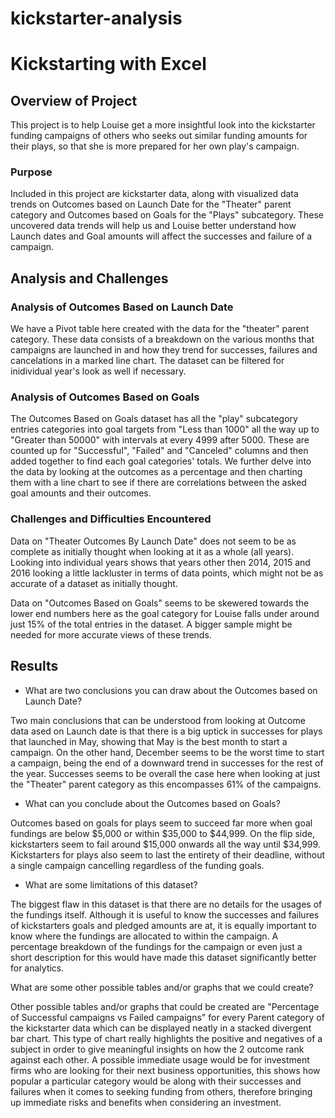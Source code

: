 # kickstarter-analysis

# Kickstarting with Excel

## Overview of Project

This project is to help Louise get a more insightful look into the kickstarter funding campaigns of others who seeks out similar funding amounts for their plays, so that she is more prepared for her own play's campaign. 

### Purpose

Included in this project are kickstarter data, along with visualized data trends on Outcomes based on Launch Date for the "Theater" parent category and Outcomes based on Goals for the "Plays" subcategory. These uncovered data trends will help us and Louise better understand how Launch dates and Goal amounts will affect the successes and failure of a campaign.

## Analysis and Challenges

### Analysis of Outcomes Based on Launch Date

We have a Pivot table here created with the data for the "theater" parent category. These data consists of a breakdown on the various months that campaigns are launched in and how they trend for successes, failures and cancelations in a marked line chart. The dataset can be filtered for inidividual year's look as well if necessary.

### Analysis of Outcomes Based on Goals

The Outcomes Based on Goals dataset has all the "play" subcategory entries categories into goal targets from "Less than 1000" all the way up to "Greater than 50000" with intervals at every 4999 after 5000. These are counted up for "Successful", "Failed" and "Canceled" columns and then added together to find each goal categories' totals. We further delve into the data by looking at the outcomes as a percentage and then charting them with a line chart to see if there are correlations between the asked goal amounts and their outcomes.

### Challenges and Difficulties Encountered

Data on "Theater Outcomes By Launch Date" does not seem to be as complete as initially thought when looking at it as a whole (all years). Looking into individual years shows that years other then 2014, 2015 and 2016 looking a little lackluster in terms of data points, which might not be as accurate of a dataset as initially thought.

Data on "Outcomes Based on Goals" seems to be skewered towards the lower end numbers here as the goal category for Louise falls under around just 15% of the total entries in the dataset. A bigger sample might be needed for more accurate views of these trends.

## Results

- What are two conclusions you can draw about the Outcomes based on Launch Date?

Two main conclusions that can be understood from looking at Outcome data ased on Launch date is that there is a big uptick in successes for plays that launched in May, showing that May is the best month to start a campaign. On the other hand, December seems to be the worst time to start a campaign, being the end of a downward trend in successes for the rest of the year. Successes seems to be overall the case here when looking at just the "Theater" parent category as this encompasses 61% of the campaigns.

- What can you conclude about the Outcomes based on Goals?

Outcomes based on goals for plays seem to succeed far more when goal fundings are below $5,000 or within $35,000 to $44,999. On the flip side, kickstarters seem to fail around $15,000 onwards all the way until $34,999. Kickstarters for plays also seem to last the entirety of their deadline, without a single campaign cancelling regardless of the funding goals.

- What are some limitations of this dataset?

The biggest flaw in this dataset is that there are no details for the usages of the fundings itself. Although it is useful to know the successes and failures of kickstarters goals and pledged amounts are at, it is equally important to know where the fundings are allocated to within the campaign. A percentage breakdown of the fundings for the campaign or even just a short description for this would have made this dataset significantly better for analytics.

What are some other possible tables and/or graphs that we could create?

Other possible tables and/or graphs that could be created are "Percentage of Successful campaigns vs Failed campaigns" for every Parent category of the kickstarter data which can be displayed neatly in a stacked divergent bar chart. This type of chart really highlights the positive and negatives of a subject in order to give meaningful insights on how the 2 outcome rank against each other. A possible immediate usage would be for investment firms who are looking for their next business opportunities, this shows how popular a particular category would be along with their successes and failures when it comes to seeking funding from others, therefore bringing up immediate risks and benefits when considering an investment.
